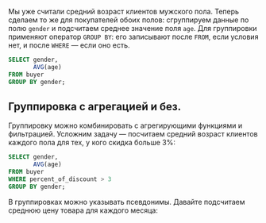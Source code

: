 Мы уже считали средний возраст клиентов мужского пола. Теперь сделаем то же для покупателей обоих полов: сгруппируем данные по полю `gender` и подсчитаем среднее значение поля `age`. Для группировки применяют оператор `GROUP BY`: его записывают после `FROM`, если условия нет, и после `WHERE` — если оно есть.

```SQL
SELECT gender,
       AVG(age)
FROM buyer
GROUP BY gender;
```

## Группировка с агрегацией и без.
Группировку можно комбинировать с агрегирующими функциями и фильтрацией. Усложним задачу — посчитаем средний возраст клиентов каждого пола для тех, у кого скидка больше 3%:

```SQL
SELECT gender,
       AVG(age)
FROM buyer
WHERE percent_of_discount > 3
GROUP BY gender;
```

В группировках можно указывать псевдонимы. Давайте подсчитаем среднюю цену товара для каждого месяца:
